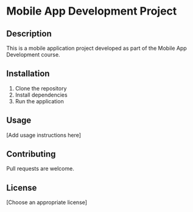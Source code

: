 # Mobile App Development Project

## Description
This is a mobile application project developed as part of the Mobile App Development course.

## Installation
1. Clone the repository
2. Install dependencies
3. Run the application

## Usage
[Add usage instructions here]

## Contributing
Pull requests are welcome.

## License
[Choose an appropriate license]
